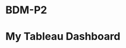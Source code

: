 # BDM-P2


# My Tableau Dashboard

<script type='module' src='https://prod-uk-a.online.tableau.com/javascripts/api/tableau.embedding.3.latest.min.js'></script>
<tableau-viz id='tableau-viz' 
             src='https://prod-uk-a.online.tableau.com/t/aliciachimenobb8064bd9a/views/project_kpis/Dashboard1/c8489861-3200-4a2b-a18b-758b36946f9a/b6b9ba07-7ac7-488a-99bb-06ef131462bf' 
             width='1000' 
             height='863' 
             toolbar='bottom' >
</tableau-viz>
